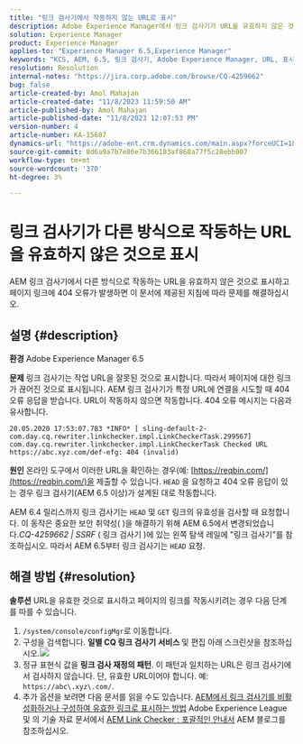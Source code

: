 ```yaml
---
title: "링크 검사기에서 작동하지 않는 URL로 표시"
description: Adobe Experience Manager에서 링크 검사기가 URL을 유효하지 않은 것으로 표시하는 오류를 해결하는 방법에 대해 알아봅니다.
solution: Experience Manager
product: Experience Manager
applies-to: "Experience Manager 6.5,Experience Manager"
keywords: "KCS, AEM, 6.5, 링크 검사기, Adobe Experience Manager, URL, 표시, 잘못됨"
resolution: Resolution
internal-notes: "https://jira.corp.adobe.com/browse/CQ-4259662"
bug: false
article-created-by: Amol Mahajan
article-created-date: "11/8/2023 11:59:50 AM"
article-published-by: Amol Mahajan
article-published-date: "11/8/2023 12:07:53 PM"
version-number: 4
article-number: KA-15607
dynamics-url: "https://adobe-ent.crm.dynamics.com/main.aspx?forceUCI=1&pagetype=entityrecord&etn=knowledgearticle&id=df5a494e-2e7e-ee11-8179-6045bd006704"
source-git-commit: 8d6a9a7b7e86e7b366183af868a77f5c28ebb007
workflow-type: tm+mt
source-wordcount: '370'
ht-degree: 3%

---
```


# 링크 검사기가 다른 방식으로 작동하는 URL을 유효하지 않은 것으로 표시


AEM 링크 검사기에서 다른 방식으로 작동하는 URL을 유효하지 않은 것으로 표시하고 페이지 링크에 404 오류가 발생하면 이 문서에 제공된 지침에 따라 문제를 해결하십시오.

## 설명 {#description}


<b>환경</b>
Adobe Experience Manager 6.5

<b>문제</b>
링크 검사기는 작업 URL을 잘못된 것으로 표시합니다.
따라서 페이지에 대한 링크가 끊어진 것으로 표시됩니다.
AEM 링크 검사기가 특정 URL에 연결을 시도할 때 404 오류 응답을 받습니다. URL이 작동하지 않으면 작동합니다. 404 오류 메시지는 다음과 유사합니다.


```
20.05.2020 17:53:07.783 *INFO* [ sling-default-2-com.day.cq.rewriter.linkchecker.impl.LinkCheckerTask.299567]  com.day.cq.rewriter.linkchecker.impl.LinkCheckerTask Checked URL https://abc.xyz.com/def-efg: 404 (invalid)
```




<b>원인</b>
온라인 도구에서 이러한 URL을 확인하는 경우(예: [https://reqbin.com/](https://reqbin.com/)을 제출할 수 있습니다. `HEAD` 을 요청하고 404 오류 응답이 있는 경우 링크 검사기(AEM 6.5 이상)가 설계된 대로 작동합니다.

AEM 6.4 릴리스까지 링크 검사기는 `HEAD` 및 `GET` 링크의 유효성을 검사할 때 요청합니다.
이 동작은 중요한 보안 취약성( )을 해결하기 위해 AEM 6.5에서 변경되었습니다.*CQ-4259662 | SSRF* ( 링크 검사기 )에 있는 왼쪽 탐색 레일에 &quot;링크 검사기&quot;를 참조하십시오.
따라서 AEM 6.5부터 링크 검사기는 `HEAD` 요청.


## 해결 방법 {#resolution}


<b>솔루션</b>
URL을 유효한 것으로 표시하고 페이지의 링크를 작동시키려는 경우 다음 단계를 따를 수 있습니다.

1. `/system/console/configMgr`로 이동합니다.
2. 구성을 검색합니다. <b>일별 CQ 링크 검사기 서비스 </b>및 편집 아래 스크린샷을 참조하십시오.![](https://adobe.sharepoint.com/sites/D365EntAttachments/knowledgearticle/AEM%206-5%20-%20Link%20Checker%20marking%20otherwise%20working%20URLs%20as%20invalid_33E795C65D9EEA11A812000D3A3038A2/LinkChecker_AEM65_image.jpg)
3. 정규 표현식 값을 <b>링크 검사 재정의 패턴</b>. 이 패턴과 일치하는 URL은 링크 검사기에서 검사하지 않습니다. 단, 유효한 URL이어야 합니다. 예: `https://abc\.xyz\.com/`.
4. 추가 옵션을 보려면 다음 문서를 읽을 수도 있습니다. [AEM에서 링크 검사기를 비활성화하거나 구성하여 유효한 링크로 표시하는 방법](https://experienceleague.adobe.com/docs/experience-cloud-kcs/kbarticles/KA-16563.html?lang=en) Adobe Experience League 및 의 기술 자료 문서에서 [AEM Link Checker : 포괄적인 안내서](https://experienceleaguecommunities.adobe.com/t5/adobe-experience-manager-blogs/aem-link-checker-comprehensive-guide/ba-p/290779) AEM 블로그를 참조하십시오.



